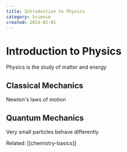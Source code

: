 ```yaml
---
title: Introduction to Physics
category: Science
created: 2024-02-01
---
```


# Introduction to Physics

Physics is the study of matter and energy

## Classical Mechanics
Newton's laws of motion

## Quantum Mechanics
Very small particles behave differently

Related: [[chemistry-basics]]
